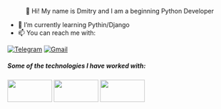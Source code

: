 <p align="center">
  👋 Hi! My name is Dmitry and I am a beginning Python Developer 
</p>

- :seedling: I’m currently learning Pythin/Django
- :mailbox: You can reach me with:

[![Telegram](https://img.shields.io/badge/-TELEGRAM-2CA5E0?style=for-the-badge&logo=telegram&logoColor=white)](https://t.me/Khomy_doo_lin) 
[![Gmail](https://img.shields.io/badge/-GMAIL-D14836?style=for-the-badge&logo=gmail&logoColor=white)](mailto:vanomas09@gmail.com)


##### Some of the technologies I have worked with:

<code><a href="https://www.python.org/" target="_blank"><img width="100" height="50" src="https://upload.wikimedia.org/wikipedia/commons/f/f8/Python_logo_and_wordmark.svg"></a></code>
<code><a href="https://www.djangoproject.com/" target="_blank"><img width="100" height="50" src="https://static.djangoproject.com/img/logos/django-logo-negative.png"></a></code>
<code><a href="https://git-scm.com//" target="_blank"><img width="100" height="50" src="https://www.vectorlogo.zone/logos/git-scm/git-scm-ar21.svg"></a></code>
